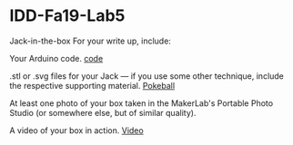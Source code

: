 # IDD-Fa19-Lab5
Jack-in-the-box
For your write up, include:

Your Arduino code. [code](https://github.com/Konstantinos-KK/IDD-Fa19-Lab5/blob/master/box.ino)

.stl or .svg files for your Jack — if you use some other technique, include the respective supporting material. [Pokeball](https://github.com/Konstantinos-KK/IDD-Fa19-Lab5/blob/master/Pokeball.stl)

At least one photo of your box taken in the MakerLab's Portable Photo Studio (or somewhere else, but of similar quality).

A video of your box in action. [Video](https://www.youtube.com/watch?v=Jgysl58hplI&feature=share)

